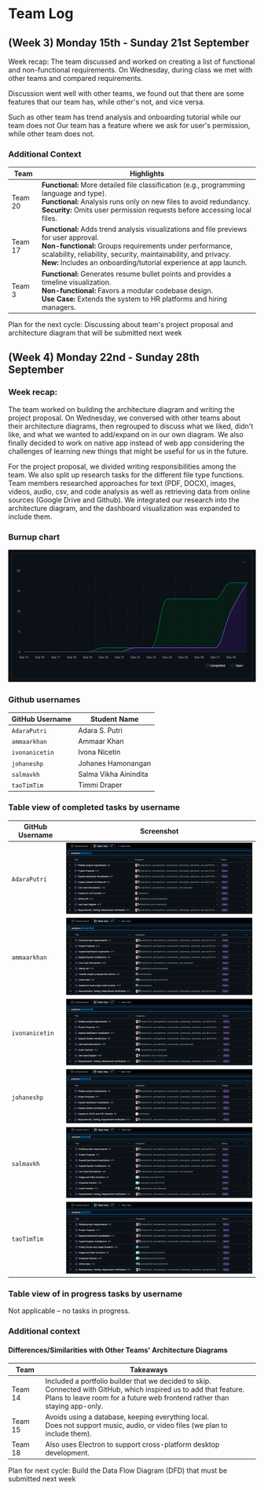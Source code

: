 # Team Log

## (Week 3) Monday 15th - Sunday 21st September

Week recap: The team discussed and worked on creating a list of functional and non-functional requirements. On Wednesday, during class we met with other teams and compared requirements.

Discussion went well with other teams, we found out that there are some features that our team has, while other's not, and vice versa.

Such as other team has trend analysis and onboarding tutorial while our team does not
Our team has a feature where we ask for user's permission, while other team does not.

### Additional Context

| Team | Highlights |
| --- | --- |
| Team 20 | **Functional:** More detailed file classification (e.g., programming language and type).<br>**Functional:** Analysis runs only on new files to avoid redundancy.<br>**Security:** Omits user permission requests before accessing local files. |
| Team 17 | **Functional:** Adds trend analysis visualizations and file previews for user approval.<br>**Non-functional:** Groups requirements under performance, scalability, reliability, security, maintainability, and privacy.<br>**New:** Includes an onboarding/tutorial experience at app launch. |
| Team 3 | **Functional:** Generates resume bullet points and provides a timeline visualization.<br>**Non-functional:** Favors a modular codebase design.<br>**Use Case:** Extends the system to HR platforms and hiring managers. |

Plan for the next cycle: Discussing about team's project proposal and architecture diagram that will be submitted next week

## (Week 4) Monday 22nd - Sunday 28th September

### Week recap:

The team worked on building the architecture diagram and writing the project proposal. On Wednesday, we conversed with other teams about their architecture diagrams, then regrouped to discuss what we liked, didn't like, and what we wanted to add/expand on in our own diagram. We also finally decided to work on native app instead of web app considering the challenges of learning new things that might be useful for us in the future.

For the project proposal, we divided writing responsibilities among the team. We also split up research tasks for the different file type functions. Team members researched approaches for text (PDF, DOCX), images, videos, audio, csv, and code analysis as well as retrieving data from online sources (Google Drive and Github). We integrated our research into the architecture diagram, and the dashboard visualization was expanded to include them.

### Burnup chart

![Burnup chart for Sept 22-28](screenshots/Burnup-Sept22-28.png)

### Github usernames

| GitHub Username | Student Name |
| --- | --- |
| `AdaraPutri` | Adara S. Putri |
| `ammaarkhan` | Ammaar Khan |
| `ivonanicetin` | Ivona Nicetin |
| `johaneshp` | Johanes Hamonangan |
| `salmavkh` | Salma Vikha Ainindita |
| `taoTimTim` | Timmi Draper |

### Table view of completed tasks by username

| GitHub Username | Screenshot |
| --- | --- |
| `AdaraPutri` | ![Completed tasks for Adara](screenshots/Completed-Adara-Sept22-28.png) |
| `ammaarkhan` | ![Completed tasks for Ammaar](screenshots/Completed-Ammaar-Sept22-28.png) |
| `ivonanicetin` | ![Completed tasks for Ivona](screenshots/Completed-Ivona-Sept22-28.png) |
| `johaneshp` | ![Completed tasks for Johanes](screenshots/Completed-Johanes-Sept22-28.png) |
| `salmavkh` | ![Completed tasks for Salma](screenshots/Completed-Salma-Sept22-28.png) |
| `taoTimTim` | ![Completed tasks for Timmi](screenshots/Completed-Timmi-Sept22-28.png) |


### Table view of in progress tasks by username

Not applicable – no tasks in progress.

### Additional context

#### Differences/Similarities with Other Teams' Architecture Diagrams

| Team | Takeaways |
| --- | --- |
| Team 14 | Included a portfolio builder that we decided to skip.<br>Connected with GitHub, which inspired us to add that feature.<br>Plans to leave room for a future web frontend rather than staying app-only. |
| Team 15 | Avoids using a database, keeping everything local.<br>Does not support music, audio, or video files (we plan to include them). |
| Team 18 | Also uses Electron to support cross-platform desktop development. |

Plan for next cycle: Build the Data Flow Diagram (DFD) that must be submitted next week
